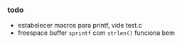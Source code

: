 ### todo
- estabelecer macros para printf, vide test.c 
- freespace buffer `sprintf` com `strlen()` funciona bem

